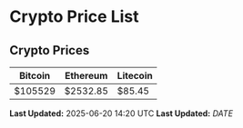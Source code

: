# Crypto Price List

## Crypto Prices
| Bitcoin | Ethereum | Litecoin |
| ------- | -------- | -------- |
| $105529 | $2532.85 | $85.45 |
**Last Updated:** 2025-06-20 14:20 UTC
**Last Updated:** $DATE$

